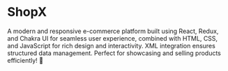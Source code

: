 # ShopX
A modern and responsive e-commerce platform built using React, Redux, and Chakra UI for seamless user experience, combined with HTML, CSS, and JavaScript for rich design and interactivity. XML integration ensures structured data management. Perfect for showcasing and selling products efficiently! 🚀  
